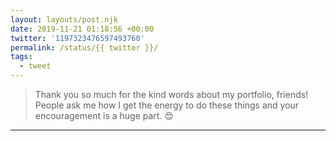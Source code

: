 ```yaml
---
layout: layouts/post.njk
date: 2019-11-21 01:18:56 +00:00
twitter: '1197323476597493760'
permalink: /status/{{ twitter }}/
tags: 
  - tweet
---
```


> Thank you so much for the kind words about my portfolio, friends! People ask me how I get the energy to do these things and your encouragement is a huge part. 😍

---
